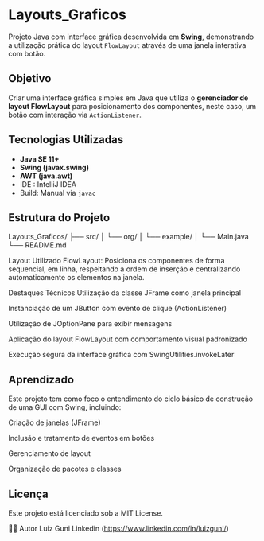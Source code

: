 # Layouts_Graficos

Projeto Java com interface gráfica desenvolvida em **Swing**, demonstrando a utilização prática do layout `FlowLayout` através de uma janela interativa com botão.

##  Objetivo

Criar uma interface gráfica simples em Java que utiliza o **gerenciador de layout FlowLayout** para posicionamento dos componentes, neste caso, um botão com interação via `ActionListener`.

##  Tecnologias Utilizadas

- **Java SE 11+**
- **Swing (javax.swing)**
- **AWT (java.awt)**
- IDE : IntelliJ IDEA
- Build: Manual via `javac` 

##  Estrutura do Projeto

Layouts_Graficos/ ├── src/ │ └── org/ │ └── example/ │ └── Main.java └── README.md

Layout Utilizado
FlowLayout: Posiciona os componentes de forma sequencial, em linha, respeitando a ordem de inserção e centralizando automaticamente os elementos na janela.

Destaques Técnicos
Utilização da classe JFrame como janela principal

Instanciação de um JButton com evento de clique (ActionListener)

Utilização de JOptionPane para exibir mensagens

Aplicação do layout FlowLayout com comportamento visual padronizado

Execução segura da interface gráfica com SwingUtilities.invokeLater

## Aprendizado
Este projeto tem como foco o entendimento do ciclo básico de construção de uma GUI com Swing, incluindo:

Criação de janelas (JFrame)

Inclusão e tratamento de eventos em botões

Gerenciamento de layout

Organização de pacotes e classes

## Licença
Este projeto está licenciado sob a MIT License.


👨‍💻 Autor
Luiz Guni
Linkedin (https://www.linkedin.com/in/luizguni/)
